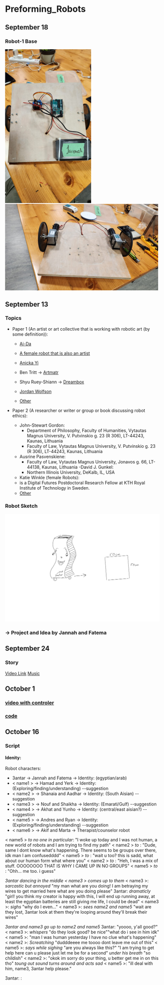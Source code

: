 # Preforming_Robots

## September 18
### Robot-1 Base
<img src="https://github.com/fnassar/Preforming_Robots/blob/main/robot_1/base1.jpg" alt="base1" height="500"/> <img src="https://github.com/fnassar/Preforming_Robots/blob/main/robot_1/base2.jpg" alt="base2"  width="500"/>

## September 13
### Topics
- Paper 1 (An artist or art collective that is working with robotic art (by some definition)):
  -  [Ai-Da](https://news.artnet.com/art-world/ai-da-design-museum-london-baz-luhrmann-saw-this-made-this-2301275) 
    -  [A female robot that is also an artist](https://www.dailyartmagazine.com/ai-da-the-ai-powered-robot-artist/)
  - [Anicka Yi](https://news.artnet.com/art-world/anicka-yi-turbine-hall-commission-2019839)
  -  Ben Tritt -> [Artmatr](https://news.artnet.com/art-world/artmatr-robotics-painting-2283596)
  - Shyu Ruey-Shiann -> [Dreambox](https://theculturetrip.com/asia/china/articles/8-robotics-artists-from-china-hong-kong-and-taiwan)
  - [Jordan Wolfson](https://www.davidzwirner.com/artists/jordan-wolfson)
  
  - [Other](https://ozobot.com/23-artists-use-technology-canvas-2/)

- Paper 2 (A researcher or writer or group or book discussing robot ethics):
  - John-Stewart Gordon:
    - Department of Philosophy, Faculty of Humanities, Vytautas Magnus University, V. Putvinskio g. 23 (R 306), LT-44243, Kaunas, Lithuania
    - Faculty of Law, Vytautas Magnus University, V. Putvinskio g. 23 (R 306), LT-44243, Kaunas, Lithuania
  - Ausrine Pasvenskiene:
    - Faculty of Law, Vytautas Magnus University, Jonavos g. 66, LT-44138, Kaunas, Lithuania
  -David J. Gunkel:
    -  Northern Illinois University, DeKalb, IL, USA
  -  Katie Winkle (female Robots):
    -  is a Digital Futures Postdoctoral Research Fellow at KTH Royal Institute of Technology in Sweden.
  - [Other](https://edm.com/interviews/eprom-interview-syntheism-robotics-live-show)

### Robot Sketch
<img src="https://github.com/fnassar/Preforming_Robots/blob/main/robot_1/sketch-robot-1.jpg" alt="Sketch, Robot 1" width="600"/>

### -> Project and Idea by Jannah and Fatema

## September 24
### Story
[Video Link](https://www.youtube.com/shorts/l13Hn9hQDg0)
[Music](https://www.youtube.com/watch?v=lRXLAeogv5U)

## October 1
### [video with controler](https://youtube.com/shorts/kRtGvE6MrPE?si=v4go1Dmkk7r4-h21)
### [code]()

## October 16
### Script
#### Idenity:
Robot characters: 
- 3antar -> Jannah and Fatema -> Identity: (egyptian/arab)
- < name1 > -> Hamad and Yerk -> Identity: (Exploring/finding/understanding) --suggestion
- < name2 > -> Shanaia and Aadhar -> Identity: (South Aisian) --suggestion
- < name3 > -> Nouf and Shaikha -> Identity: (Emarati/Gulf) --suggestion
- < name4 > -> Akhat and Yunho -> Identity: (central/east aisian?) --suggestion
- < name5 > -> Andres and Ryan -> Identity: (Exploring/finding/understanding) --suggestion
- < name6 > -> Akif and Marta -> Therapist/counselor robot


<  name5 > *to no one in particular*: "I woke up today and I was not human, a new world of robots and I am trying to find my path"
< name2 > *to <name5>*: "Dude, same I dont know what's happening. There seems to be groups over there, idk man I am confusedddd"
< name5 > *to <name2>*: "wait u too? this is sadd, what about our human form what where you"
< name2 > *to <name5>*: "Heh, I was a mix of stuff. OOOOOOOO THAT IS WHY I CAME UP IN NO GROUPS"
< name5 > *to <name2>*: "Ohh... me too. i guess"

*3antar dancing in the middle*
*< name3 > comes up to them*
< name3 >: *sarcastic but annoyed* "my man what are you doing! I am betraying my wires to get married here what are you doing please"
3antar: *dramaticly* "girl! you think my creator is happy with this, I will end up running away, at least the egyptian batteries are still giving me life, I could be dead"
< name3 >: *sighs* "why do I even..."
< name3 >: *sees name2 and name5* "wait are they lost, 3antar look at them they're looping around they'll break their wires"

*3antar and name3 go up to name2 and name5*
3antar: "yoooo, y'all good?"
< name3 >: *whispers* "do they look good? be nice""what do i see in him idk"
< name5 >: "man I was human yesterday I have no clue what's happening"
< name2 >: *Screatching* "dudddeeee me toooo dont leave me out of this"
< name5 >: *says while sighing* "are you always like this?" "I am trying to get help here can u please just let me be for a second" *under his breath* "so childish"
< name2 >: "okok im sorry do your thing, u better get me in on this tho" *toung out sound* *turns around and acts sad*
< name5 >: "ill deal with him, name3, 3antar help please."

3antar: 
<name3>:





